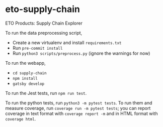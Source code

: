 # eto-supply-chain
ETO Products: Supply Chain Explorer

To run the data preprocessing script,

* Create a new virtualenv and install `requirements.txt`
* Run `pre-commit install`
* Run `python3 scripts/preprocess.py` (ignore the warnings for now)

To run the webapp,

* `cd supply-chain`
* `npm install`
* `gatsby develop`

To run the Jest tests, run `npm run test`.

To run the python tests, run `python3 -m pytest tests`. To run them and measure coverage, run `coverage run -m pytest tests`; you can report coverage in text format with `coverage report -m` and in HTML format with `coverage html`.
